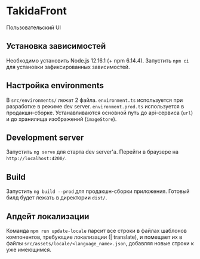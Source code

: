 # TakidaFront

Пользовательский UI

## Установка зависимостей

Необходимо установить Node.js 12.16.1 (+ npm 6.14.4).
Запустить `npm ci` для установки зафиксированных зависимостей.

## Настройка environments

В `src/environments/` лежат 2 файла. `environment.ts` используется при разработке в режиме dev server.
`environment.prod.ts` используется в продакшн-сборке.
Устанавливаются основной путь до api-сервиса (`url`) и до хранилища изображений (`imageStore`).

## Development server

Запустить `ng serve` для старта dev server'а.
Перейти в браузере на `http://localhost:4200/`.

## Build

Запустить `ng build --prod` для продакшн-сборки приложения.
Готовый билд будет лежать в директории `dist/`.

## Апдейт локализации

Команда `npm run update-locale` парсит все строки в файлах шаблонов компонентов,
требующие локализации (| translate), и помещает их в файлы `src/assets/locale/<language_name>.json`,
добавляя новые строки к уже имеющимся.
